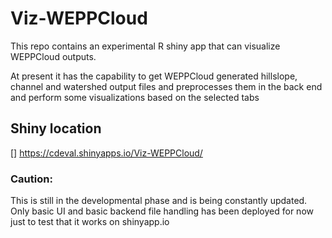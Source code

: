 # Viz-WEPPCloud

This repo contains an experimental R shiny app that can visualize WEPPCloud outputs. 

At present it has the capability to get WEPPCloud generated hillslope, channel and watershed output files and preprocesses them in the back end and perform some visualizations based on the selected tabs 

## Shiny location

[] https://cdeval.shinyapps.io/Viz-WEPPCloud/


### Caution: 
This is still in the developmental phase and is being constantly updated. Only basic UI and basic backend file handling has been deployed for now just to test that it works on shinyapp.io 
